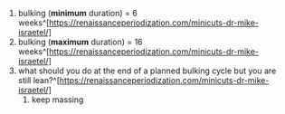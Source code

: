 1. bulking (**minimum** duration) = 6 weeks^[https://renaissanceperiodization.com/minicuts-dr-mike-israetel/]
2. bulking (**maximum** duration) = 16 weeks^[https://renaissanceperiodization.com/minicuts-dr-mike-israetel/]
3. what should you do at the end of a planned bulking cycle but you are still lean?^[https://renaissanceperiodization.com/minicuts-dr-mike-israetel/]
	1. keep massing